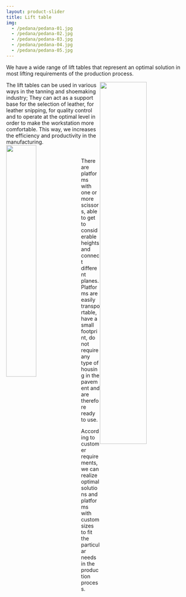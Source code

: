 ```yaml
---
layout: product-slider
title: Lift table
img:
  - /pedana/pedana-01.jpg
  - /pedana/pedana-02.jpg
  - /pedana/pedana-03.jpg
  - /pedana/pedana-04.jpg
  - /pedana/pedana-05.jpg
---
```


We have a wide range of lift tables that represent an optimal solution in most lifting requirements of the production process.

<img style="float: right; width:50%" src="{{ site.url }}/assets/img/photo/pedana-1.jpg">
The lift tables can be used in various ways in the tanning and shoemaking industry; They can act as a support base for the selection of leather, for leather snipping, for quality control and to operate at the optimal level in order to make the workstation more comfortable. This way, we increases the efficiency and productivity in the manufacturing.

<img style="float: left; width:40%" src="{{ site.url }}/assets/img/photo/pedane.jpg">
<br><br><br>
There are platforms with one or more scissors, able to get to considerable heights and connect different planes. Platforms are easily transportable, have a small footprint, do not require any type of housing in the pavement and are therefore ready to use.

According to customer requirements, we can realize optimal solutions and platforms with custom sizes to fit the particular needs in the production process.
